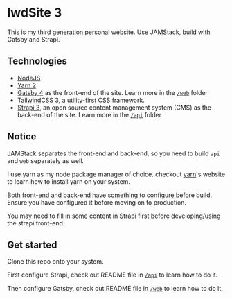 # lwdSite 3
This is my third generation personal website. Use JAMStack, build with Gatsby and Strapi.

## Technologies
- [NodeJS](https://nodejs.org/)
- [Yarn 2](https://yarnpkg.com/)
- [Gatsby 4](https://www.gatsbyjs.com/) as the front-end of the site. Learn more in the [```/web```](/web) folder
- [TailwindCSS 3](https://tailwindcss.com/), a utility-first CSS framework.
- [Strapi 3](http://strapi.io/), an open source content management system (CMS) as the back-end of the site. Learn more in the [```/api```](/api) folder

## Notice
JAMStack separates the front-end and back-end, so you need to build ```api``` and ```web``` separately as well.

I use yarn as my node package manager of choice. checkout [yarn](https://yarnpkg.com/getting-started)'s website to learn how to install yarn on your system. 

Both front-end and back-end have something to configure before build. Ensure you have configured it before moving on to production.

You may need to fill in some content in Strapi first before developing/using the strapi front-end.

## Get started
Clone this repo onto your system.

First configure Strapi, check out README file in [```/api```](/api) to learn how to do it.

Then configure Gatsby, check out README file in [```/web```](/web) to learn how to do it. 
